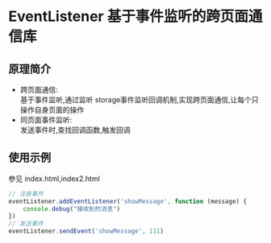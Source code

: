 # EventListener 基于事件监听的跨页面通信库

## 原理简介

- 跨页面通信:    
  基于事件监听,通过监听 storage事件监听回调机制,实现跨页面通信,让每个只操作自身页面的操作
- 同页面事件监听:   
  发送事件时,查找回调函数,触发回调

## 使用示例

参见 index.html,index2.html

```js
// 注册事件
eventListener.addEventListener('showMessage', function (message) {
    console.debug("接收到的消息")
})
// 发送事件
eventListener.sendEvent('showMessage', 111)
```